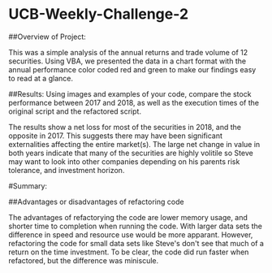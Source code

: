 # UCB-Weekly-Challenge-2

##Overview of Project:

This was a simple analysis of the annual returns and trade volume of 12 securities. Using VBA, we presented the data in a chart format with the annual performance color coded red and green to make our findings easy to read at a glance.

##Results: Using images and examples of your code, compare the stock performance between 2017 and 2018, as well as the execution times of the original script and the refactored script.

The results show a net loss for most of the securities in 2018, and the opposite in 2017. This suggests there may have been significant externalities affecting the entire market(s). The large net change in value in both years indicate that many of the securities are highly volitile so Steve may want to look into other companies depending on his parents risk tolerance, and investment horizon.

#Summary:

##Advantages or disadvantages of refactoring code

The advantages of refactorying the code are lower memory usage, and shorter time to completion when running the code. With larger data sets the difference in speed and resource use would be more apparant. However, refactoring the code for small data sets like Steve's don't see that much of a return on the time investment. To be clear, the code did run faster when refactored, but the difference was miniscule.
